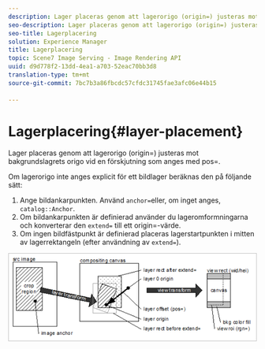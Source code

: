```yaml
---
description: Lager placeras genom att lagerorigo (origin=) justeras mot bakgrundslagrets origo vid en förskjutning som anges med pos=.
seo-description: Lager placeras genom att lagerorigo (origin=) justeras mot bakgrundslagrets origo vid en förskjutning som anges med pos=.
seo-title: Lagerplacering
solution: Experience Manager
title: Lagerplacering
topic: Scene7 Image Serving - Image Rendering API
uuid: d9d778f2-13dd-4ea1-a703-52eac70bb3d8
translation-type: tm+mt
source-git-commit: 7bc7b3a86fbcdc57cfdc31745fae3afc06e44b15

---
```



# Lagerplacering{#layer-placement}

Lager placeras genom att lagerorigo (origin=) justeras mot bakgrundslagrets origo vid en förskjutning som anges med pos=.

Om lagerorigo inte anges explicit för ett bildlager beräknas den på följande sätt:

1. Ange bildankarpunkten. Använd `anchor=`eller, om inget anges, `catalog::Anchor`.
1. Om bildankarpunkten är definierad använder du lageromformningarna och konverterar den `extend=` till ett origin=-värde.
1. Om ingen bildfästpunkt är definierad placeras lagerstartpunkten i mitten av lagerrektangeln (efter användning av `extend=`).

![](assets/layerplacement.png)

